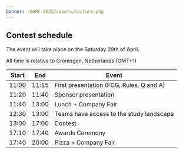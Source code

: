 ```yaml
---
banner: /GAPC-2023/covers/lecture.png
---
```


## Contest schedule

The event will take place on the Saturday 29th of April.

All time is relative to Groningen, Netherlands (GMT+1)

| Start | End   | Event                                    |
| ----- | ----- | ---------------------------------------- |
| 11:00 | 11:15 | First presentation (FCG, Rules, Q and A) |
| 11:20 | 11:40 | Sponsor presentation                     |
| 11:40 | 13:00 | Lunch + Company Fair                     |
| 12:30 | 13:00 | Teams have access to the study landscape |
| 13:00 | 17:00 | Contest                                  |
| 17:10 | 17:40 | Awards Ceremony                          |
| 17:40 | 20:00 | Pizza + Company Fair                     |
